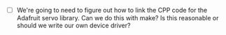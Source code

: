 - [ ] We're going to need to figure out how to link the CPP code for the 
      Adafruit servo library. Can we do this with make? Is this reasonable
      or should we write our own device driver?

